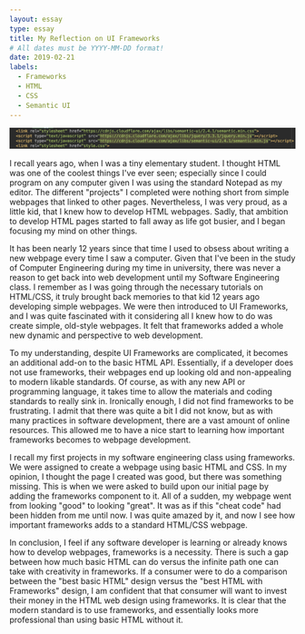 ```yaml
---
layout: essay
type: essay
title: My Reflection on UI Frameworks
# All dates must be YYYY-MM-DD format!
date: 2019-02-21
labels:
  - Frameworks
  - HTML
  - CSS
  - Semantic UI
---
```


<img class="ui image" src="../images/Frameworks.jpg">

I recall years ago, when I was a tiny elementary student. I thought HTML was one of the coolest things I've ever seen; especially since I could program on any computer given I was using the standard Notepad as my editor. The different "projects" I completed were nothing short from simple webpages that linked to other pages. Nevertheless, I was very proud, as a little kid, that I knew how to develop HTML webpages. Sadly, that ambition to develop HTML pages started to fall away as life got busier, and I began focusing my mind on other things. 

It has been nearly 12 years since that time I used to obsess about writing a new webpage every time I saw a computer. Given that I've been in the study of Computer Engineering during my time in university, there was never a reason to get back into web development until my Software Engineering class. I remember as I was going through the necessary tutorials on HTML/CSS, it truly brought back memories to that kid 12 years ago developing simple webpages. We were then introduced to UI Frameworks, and I was quite fascinated with it considering all I knew how to do was create simple, old-style webpages. It felt that frameworks added a whole new dynamic and perspective to web development. 

To my understanding, despite UI Frameworks are complicated, it becomes an additional add-on to the basic HTML API. Essentially, if a developer does not use frameworks, their webpages end up looking old and non-appealing to modern likable standards. Of course, as with any new API or programming language, it takes time to allow the materials and coding standards to really sink in. Ironically enough, I did not find frameworks to be frustrating. I admit that there was quite a bit I did not know, but as with many practices in software development, there are a vast amount of online resources. This allowed me to have a nice start to learning how important frameworks becomes to webpage development. 

I recall my first projects in my software engineering class using frameworks. We were assigned to create a webpage using basic HTML and CSS. In my opinion, I thought the page I created was good, but there was something missing. This is when we were asked to build upon our initial page by adding the frameworks component to it. All of a sudden, my webpage went from looking "good" to looking "great". It was as if this "cheat code" had been hidden from me until now. I was quite amazed by it, and now I see how important frameworks adds to a standard HTML/CSS webpage.  

In conclusion, I feel if any software developer is learning or already knows how to develop webpages, frameworks is a necessity. There is such a gap between how much basic HTML can do versus the infinite path one can take with creativity in frameworks. If a consumer were to do a comparison between the "best basic HTML" design versus the "best HTML with Frameworks" design, I am confident that that consumer will want to invest their money in the HTML web design using frameworks. It is clear that the modern standard is to use frameworks, and essentially looks more professional than using basic HTML without it. 
